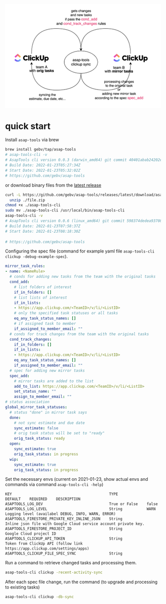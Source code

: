 ![asap-tools sync with clickup ](../.github/clickup-schema.png)

# quick start

Install `asap-tools` via brew

```bash
brew install gebv/tap/asap-tools
# asap-tools-cli -v
# AsapTools cli version 0.0.3 (darwin_amd64) git commit 40401abab24202e19852464d953e16e99e77125e
# Build Date: 2022-01-23T05:27:34Z
# Start Date: 2022-01-23T05:32:02Z
# https://github.com/gebv/asap-tools
```

or download binary files from the [latest release](https://github.com/gebv/asap-tools/releases/latest)

```bash
curl -L https://github.com/gebv/asap-tools/releases/latest/download/asap-tools_Linux_x86_64.zip > ./file.zip && \
  unzip ./file.zip
chmod +x ./asap-tools-cli
sudo mv ./asap-tools-cli /usr/local/bin/asap-tools-cli
asap-tools-cli -v
# AsapTools cli version 0.0.6 (linux_amd64) git commit 598374dedea93708f9b5fc49178b0bd7bea32d6f
# Build Date: 2022-01-23T07:58:37Z
# Start Date: 2022-01-23T08:18:30Z

# https://github.com/gebv/asap-tools
```

Configuring the spec file (command for example yaml file `asap-tools-cli clickup -debug-example-spec`).

```yaml
mirror_task_rules:
- name: <NameRule>
  # conds for adding new tasks from the team with the original tasks
  cond_add:
    # list folders of interest
    if_in_folders: []
    # list lists of interest
    if_in_lists:
    - https://app.clickup.com/<TeamID>/v/li/<ListID>
    # only the specified task statuses or all tasks
    eq_any_task_status_names: []
    # if assigned task to member
    if_assigned_to_member_email: ""
  # conds for track changes from the team with the original tasks
  cond_track_changes:
    if_in_folders: []
    if_in_lists:
    - https://app.clickup.com/<TeamID>/v/li/<ListID>
    eq_any_task_status_names: []
    if_assigned_to_member_email: ""
  # spec for adding new mirror tasks
  spec_add:
    # mirror tasks are added to the list
    add_to_list: https://app.clickup.com/<TeamID>/v/li/<ListID>
    set_status_name: ""
    assign_to_member_email: ""
# status association
global_mirror_task_statuses:
  # status "done" in mirror task says
  done:
    # not sync estimate and due date
    sync_estimate: false
    # orig task status will be set to "ready"
    orig_task_status: ready
  open:
    sync_estimate: true
    orig_task_status: in progress
  wip:
    sync_estimate: true
    orig_task_status: in progress
```

Set the necessary envs (current on 2021-01-23, show actual envs and commands via command `asap-tools-cli -help`)

```csv
KEY                                            TYPE             DEFAULT    REQUIRED    DESCRIPTION
ASAPTOOLS_LOG_DEV                              True or False    false
ASAPTOOLS_LOG_LEVEL                            String           WARN                   Logging level (availabel DEBUG, INFO, WARN, ERROR)
ASAPTOOLS_FIRESTORE_PRIVATE_KEY_INLINE_JSON    String                                  Inline json file with Google Cloud service account private key.
ASAPTOOLS_FIRESTORE_PROJECT_ID                 String                                  Google Cloud project ID
ASAPTOOLS_CLICKUP_API_TOKEN                    String                                  Token from ClickUp API (follow link https://app.clickup.com/settings/apps)
ASAPTOOLS_CLICKUP_FILE_SPEC_SYNC               String
```

Run a command to retrieve changed tasks and processing them.

```bash
asap-tools-cli clickup -recent-activity-sync
```

After each spec file change, run the command (to upgrade and processing to existing tasks)

```bash
asap-tools-cli clickup -db-sync
```
